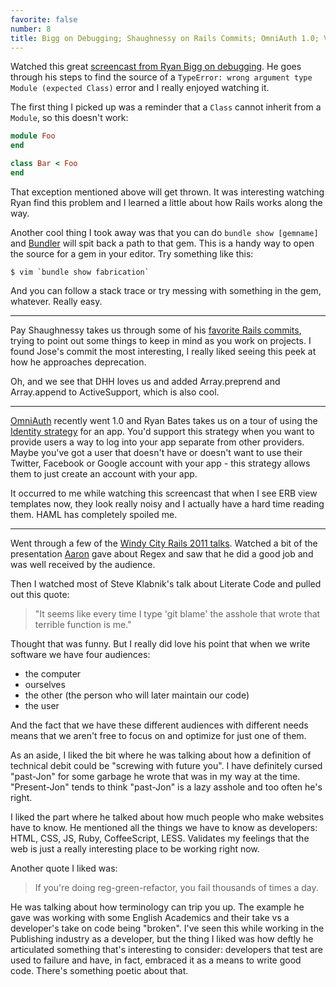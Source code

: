 ```yaml
---
favorite: false
number: 8
title: Bigg on Debugging; Shaughnessy on Rails Commits; OmniAuth 1.0; Videos From Windy City Rails 2011
---
```


Watched this great [screencast from Ryan Bigg on debugging][screencast]. He goes
through his steps to find the source of a `TypeError: wrong argument type Module
(expected Class)` error and I really enjoyed watching it.

The first thing I picked up was a reminder that a `Class` cannot inherit from a
`Module`, so this doesn't work:

```ruby
module Foo
end

class Bar < Foo
end
```

That exception mentioned above will get thrown. It was interesting watching Ryan
find this problem and I learned a little about how Rails works along the way.

Another cool thing I took away was that you can do `bundle show [gemname]` and
[Bundler][bundler] will spit back a path to that gem. This is a handy way to
open the source for a gem in your editor. Try something like this:

```
$ vim `bundle show fabrication`
```

And you can follow a stack trace or try messing with something in the gem,
whatever. Really easy.

---

Pay Shaughnessy takes us through some of his [favorite Rails
commits][fav_commits], trying to point out some things to keep in mind as you
work on projects. I found Jose's commit the most interesting, I really liked
seeing this peek at how he approaches deprecation.

Oh, and we see that DHH loves us and added Array.preprend and Array.append to
ActiveSupport, which is also cool.

---

[OmniAuth][omni] recently went 1.0 and Ryan Bates takes us on a tour of using
the [Identity strategy][strategy] for an app.  You'd support this strategy when
you want to provide users a way to log into your app separate from other
providers. Maybe you've got a user that doesn't have or doesn't want to use
their Twitter, Facebook or Google account with your app - this strategy allows
them to just create an account with your app.

It occurred to me while watching this screencast that when I see ERB view
templates now, they look really noisy and I actually have a hard time reading
them. HAML has completely spoiled me.

---

Went through a few of the [Windy City Rails 2011 talks][wcr_2011]. Watched a bit
of the presentation [Aaron][aaron] gave about Regex and saw that he did a good
job and was well received by the audience.

Then I watched most of Steve Klabnik's talk about Literate Code and pulled out
this quote:

> "It seems like every time I type 'git blame' the asshole that wrote that
> terrible function is me."

Thought that was funny. But I really did love his point that when we write
software we have four audiences:

* the computer
* ourselves
* the other (the person who will later maintain our code)
* the user

And the fact that we have these different audiences with different needs means
that we aren't free to focus on and optimize for just one of them.

As an aside, I liked the bit where he was talking about how a definition of
technical debit could be "screwing with future you". I have definitely cursed
"past-Jon" for some garbage he wrote that was in my way at the time.
"Present-Jon" tends to think "past-Jon" is a lazy asshole and too often he's
right.

I liked the part where he talked about how much people who make websites have to
know. He mentioned all the things we have to know as developers: HTML, CSS, JS,
Ruby, CoffeeScript, LESS. Validates my feelings that the web is just a really
interesting place to be working right now.

Another quote I liked was:

> If you're doing reg-green-refactor, you fail thousands of times a day.

He was talking about how terminology can trip you up. The example he gave was
working with some English Academics and their take vs a developer's take on code
being "broken". I've seen this while working in the Publishing industry as a
developer, but the thing I liked was how deftly he articulated something that's
interesting to consider: developers that test are used to failure and have, in
fact, embraced it as a means to write good code. There's something poetic about
that.

[screencast]: https://ryanbigg.com/2011/11/screencast-wrong-argument-type
[bundler]: http://gembundler.com/
[fav_commits]: http://patshaughnessy.net/2011/12/6/learning-from-the-masters-some-of-my-favorite-rails-commits
[omni]: https://github.com/omniauth/omniauth
[strategy]: http://railscasts.com/episodes/304-omniauth-identity
[wcr_2011]: http://vimeo.com/channels/wcr11
[aaron]: https://twitter.com/martinisoft
